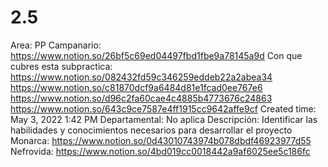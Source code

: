 # 2.5

Area: PP
Campanario: https://www.notion.so/26bf5c69ed04497fbd1fbe9a78145a9d 
Con que cubres esta subpractica: https://www.notion.so/082432fd59c346259eddeb22a2abea34   
https://www.notion.so/c81870dcf9a6484d81e1fcad0ee767e6 
https://www.notion.so/d96c2fa60cae4c4885b4773676c24863 
https://www.notion.so/643c9ce7587e4ff1915cc9642affe9cf 
Created time: May 3, 2022 1:42 PM
Departamental: No aplica
Descripción: Identificar las habilidades y conocimientos necesarios para desarrollar el proyecto 
Monarca: https://www.notion.so/0d43010743974b078dbdf46923977d55 
Nefrovida: https://www.notion.so/4bd019cc0018442a9af6025ee5c186fc